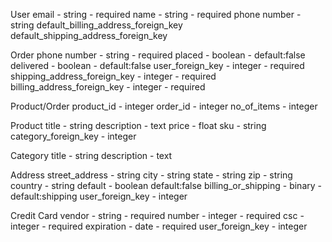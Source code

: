 


User
  email - string - required
  name - string - required
  phone number - string
  default\_billing\_address\_foreign_key
  default\_shipping\_address\_foreign_key

Order
  phone number - string - required
  placed - boolean - default:false
  delivered - boolean - default:false
  user\_foreign\_key - integer - required
  shipping\_address\_foreign_key - integer - required 
  billing\_address\_foreign_key - integer - required

Product/Order 
  product_id - integer
  order_id - integer
  no\_of\_items - integer

Product
  title - string
  description - text
  price - float
  sku - string
  category\_foreign\_key - integer

Category
  title - string
  description - text

Address
  street_address - string
  city - string
  state - string
  zip - string
  country - string 
  default - boolean default:false
  billing\_or\_shipping - binary - default:shipping
  user\_foreign\_key - integer

Credit Card
  vendor - string - required
  number - integer - required
  csc - integer - required
  expiration - date - required
  user\_foreign\_key - integer

